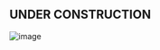 ## UNDER CONSTRUCTION

![image](https://github.com/alfarasjb/Trade-Manager/assets/72119101/d5078449-b670-4a0d-ab4f-47c948ab3451)
